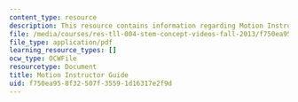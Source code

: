 ```yaml
---
content_type: resource
description: This resource contains information regarding Motion Instructor Guide.
file: /media/courses/res-tll-004-stem-concept-videos-fall-2013/f750ea958f32507f35591d16317e2f9d_MITRES_TLL-004F13_Motn_IG.pdf
file_type: application/pdf
learning_resource_types: []
ocw_type: OCWFile
resourcetype: Document
title: Motion Instructor Guide
uid: f750ea95-8f32-507f-3559-1d16317e2f9d
---
```

